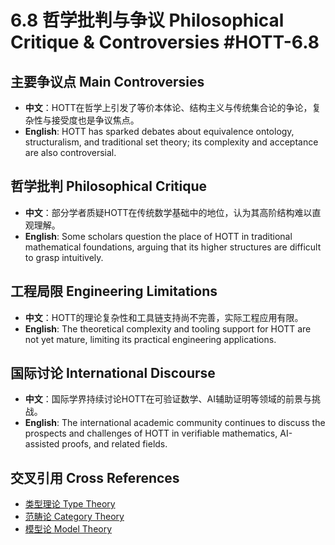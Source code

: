 # 6.8 哲学批判与争议 Philosophical Critique & Controversies #HOTT-6.8

## 主要争议点 Main Controversies

- **中文**：HOTT在哲学上引发了等价本体论、结构主义与传统集合论的争论，复杂性与接受度也是争议焦点。
- **English**: HOTT has sparked debates about equivalence ontology, structuralism, and traditional set theory; its complexity and acceptance are also controversial.

## 哲学批判 Philosophical Critique

- **中文**：部分学者质疑HOTT在传统数学基础中的地位，认为其高阶结构难以直观理解。
- **English**: Some scholars question the place of HOTT in traditional mathematical foundations, arguing that its higher structures are difficult to grasp intuitively.

## 工程局限 Engineering Limitations

- **中文**：HOTT的理论复杂性和工具链支持尚不完善，实际工程应用有限。
- **English**: The theoretical complexity and tooling support for HOTT are not yet mature, limiting its practical engineering applications.

## 国际讨论 International Discourse

- **中文**：国际学界持续讨论HOTT在可验证数学、AI辅助证明等领域的前景与挑战。
- **English**: The international academic community continues to discuss the prospects and challenges of HOTT in verifiable mathematics, AI-assisted proofs, and related fields.

## 交叉引用 Cross References

- [类型理论 Type Theory](../TypeTheory/README.md)
- [范畴论 Category Theory](../CategoryTheory/README.md)
- [模型论 Model Theory](../ModelTheory/README.md)
